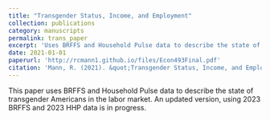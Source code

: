 ```yaml
---
title: "Transgender Status, Income, and Employment"
collection: publications
category: manuscripts
permalink: trans_paper
excerpt: 'Uses BRFFS and Household Pulse data to describe the state of transgender Americans in the labor market.'
date: 2021-01-01
paperurl: 'http://rcmann1.github.io/files/Econ493Final.pdf'
citation: 'Mann, R. (2021). &quot;Transgender Status, Income, and Employment &quot;, <i>Working Paper</i>.'
---
```


This paper uses BRFFS and Household Pulse data to describe the state of transgender Americans in the labor market. An updated version, using 2023 BRFFS and 2023 HHP data is in progress.
